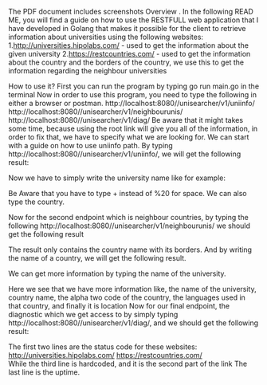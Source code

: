 The PDF document includes screenshots
Overview
. In the following READ ME, you will find a guide on how to use the RESTFULL web application that I have developed in Golang that makes it possible for the client to retrieve information about universities using the following websites: 
1.http://universities.hipolabs.com/ - used to get the information about the given university 
2.https://restcountries.com/ - used to get the information about the country and the borders of the country, we use this to get the information regarding the neighbour universities

How to use it?
First you can run the program by typing go run main.go in the terminal
Now in order to use this program, you need to type the following in either a browser or postman.
http://localhost:8080//unisearcher/v1/uniinfo/ 
http://localhost:8080//unisearcher/v1/neighbourunis/
http://localhost:8080//unisearcher/v1/diag/
Be aware that it might takes some time, because using the root link will give you all of the information, in order to fix that, we have to specify what we are looking for. We can start with a guide on how to use uniinfo path.
By typing http://localhost:8080//unisearcher/v1/uniinfo/, we will get the following result:
 
Now we have to simply write the university name like for example:
 
Be Aware that you have to type + instead of %20 for space. We can also type the country. 
 
Now for the second endpoint which is neighbour countries, by typing the following http://localhost:8080//unisearcher/v1/neighbourunis/ we should get the following result
 
The result only contains the country name with its borders.  And by writing the name of a country, we will get the following result.
 
We can get more information by typing the name of the university. 
 
Here we see that we have more information like, the name of the university, country name, the alpha two code of the country, the languages used in that country, and finally it is location
Now for our final endpoint, the diagnostic which we get access to by simply typing http://localhost:8080//unisearcher/v1/diag/, and we should get the following result:
 
The first two lines are the status code for these websites:
http://universities.hipolabs.com/ 
https://restcountries.com/  
While the third line is hardcoded, and it is the second part of the link 
The last line is the uptime.
